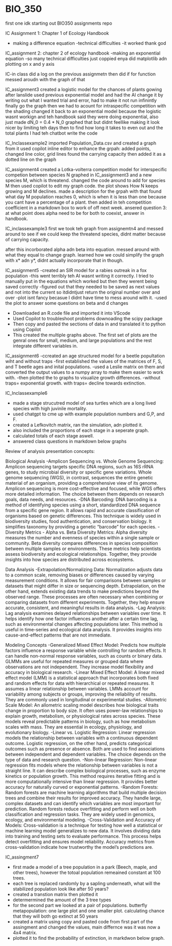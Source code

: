 # BIO_350
first one idk
starting out BIO350 assignments repo

IC Assignment 1: Chapter 1 of Ecology Handbook
- making a difference equation
-technical difficulties
-it worked thank god

IC_assignment 2: chapter 2 of ecology handbook
-making an exponential equation
-so many technical difficulties
just coppied enya
did matplotlib adn plotting on x and y axis

IC-in class
did a log on the previous assignmetn 
then did if for function
messed aroudn with the graph of that

IC_assignment3
created a logistic model for the chances of plants gowing after lanslide
used previous exponential model and had the AI change it by writing out what I wanted
trial and error, had to make it not run infinintly finally go the graph
then we had to acount for intraspecific competition with the shading
changed it back to an exponential model because the logistic wasnt workign and teh handbook said they were doing exponential, also just made dN_0 = 0.4 * N_0
graphed that but didnt feellike making it look nicer by limiting teh days
then to find how long it takes to even out and the total plants I had teh chatbot write the code

IC_Inclassexample2 
imported Population_Data.csv and created a graph from it
used copilot inline editor to enhance the grpah: added points, changed line color, grid lines
found the carrying capacity then added it as a dotted line on the graph

IC_assignment4
created a Lotka-volterra competition model for interspecific competion between species N graphed in IC_assignment3 and a new species M, which is threatend.
changed the code around to add for species M then used copilot to edit my graph code.
the plot shows How N keeps growing and M declines. made a description for the grpah with that
found what day M population reaches 0, which is when it is less than one because you cant have a percentage of a plant.
then added in teh competition coefficient in a markdown box to work of off next week. ansered question 3: at what point does alpha need to be for both to coexist, answer in handbook.

IC_inclassexample3
first we took teh graph from assignemtn4 and messed around to see if we could keep the threatend species, didnt matter because of carrying capacity.

after this incorborated alpha adn beta into equation.
messed around with what they equal to change graph.
learned how we could simplify the graph with x* adn y*, didnt actually incorporate that in though.

IC_assignment5
-created an SIR model for a rabies outreak in a fox population
-this went terribly teh AI wasnt writing it correctly. I tried to manually put in the equations which worked but then they werent being saved correctly
-figured out that they needed to be saved as next values and not into the current so itdidntjust return the original number over and over
-plot isnt fancy becasue I didnt have time to mess around with it.
-used the plot to answer some questions on beta and d changes

- Downloaded an R.code file and imported it into VScode
- Used Copilot to troubleshoot problems downoading the scipy package
- Then copy and pasted the sections of data in and translated it to python using Copilot
- This created the multiple graphs above. The first set of plots are the genral ones for small, medium, and large populations and the rest integrate different variables in.

IC_assignment6
-ccreated an age structured model for a beetle popultation wiht and without traps
-first established the values of the matrices of F, S, and T beetle ages and inital populations.
-used a Leslie matrix on them and converted the output values to a numpy array to make them easier to work with.
-then plotted the to graphs to visualize growth differences.
-without traps= exponential growth. with traps= decline towards extinction.

IC_Inclassexample6
- made a stage strucutred model of sea turtles which are a long lived species with high juvinile mortality.
- used chatgpt to cme up with example population numbers and G,P, and F.
- created a Lefkovitch matrix, ran the simulation, adn plotted it.
- also included the proportions of each stage in a seperate graph.
- calculated totals of each stage aswell.
- answered class questions in markdown below graphs

Review of analysis presentation concepts:

Biological Analysis
-Amplicon Sequencing vs. Whole Genome Sequencing: Amplicon sequencing targets specific DNA regions, such as 16S rRNA genes, to study microbial diversity or specific gene variations. Whole genome sequencing (WGS), in contrast, sequences the entire genetic material of an organism, providing a comprehensive view of its genome. Amplicon sequencing is more cost-effective and focused, while WGS offers more detailed information. The choice between them depends on research goals, data needs, and resources.
-DNA Barcoding: DNA barcoding is a method of identifying species using a short, standardized DNA sequence from a specific gene region. It allows rapid and accurate classification of organisms based on genetic differences. This technique is widely used in biodiversity studies, food authentication, and conservation biology. It simplifies taxonomy by providing a genetic “barcode” for each species.
-Diversity Metrics - Alpha vs. Beta Diversity Metrics: Alpha diversity measures the number and evenness of species within a single sample or community. Beta diversity compares differences in species composition between multiple samples or environments. These metrics help scientists assess biodiversity and ecological relationships. Together, they provide insights into how species are distributed across ecosystems.

Data Analysis
-Extrapolation/Normalizing Data: Normalization adjusts data to a common scale, removing biases or differences caused by varying measurement conditions. It allows for fair comparisons between samples or datasets that might differ in size or sequencing depth. Extrapolation, on the other hand, extends existing data trends to make predictions beyond the observed range. These processes are often necessary when combining or comparing datasets from different experiments. Together, they help ensure accurate, consistent, and meaningful results in data analysis.
-Lag Analysis: Lag analysis examines delayed relationships between variables over time. It helps identify how one factor influences another after a certain time lag, such as environmental changes affecting populations later. This method is useful in time-series and ecological data analysis. It provides insights into cause-and-effect patterns that are not immediate.

Modeling Concepts
-Generalized Mixed Effect Model: Predicts how multiple factors influence a response variable while controlling for random effects. It can handle non-normal response variables, such as counts or binary data. GLMMs are useful for repeated measures or grouped data where observations are not independent. They increase model flexibility and accuracy in biological research.
-Linear Mixed Effect Model: A linear mixed effect model (LMM) is a statistical approach that incorporates both fixed and random effects for data with hierarchical or repeated measures. It assumes a linear relationship between variables. LMMs account for variability among subjects or groups, improving the reliability of results. They are commonly used in longitudinal or experimental studies.
-Allometric Scale Model: An allometric scaling model describes how biological traits change in proportion to body size. It often uses power-law relationships to explain growth, metabolism, or physiological rates across species. These models reveal predictable patterns in biology, such as how metabolism scales with mass. They are essential in ecology, physiology, and evolutionary biology.
-Linear vs. Logistic Regression: Linear regression models the relationship between variables with a continuous dependent outcome. Logistic regression, on the other hand, predicts categorical outcomes such as presence or absence. Both are used to find associations between independent and dependent variables. The choice depends on the type of data and research question.
-Non-linear Regression: Non-linear regression fits models where the relationship between variables is not a straight line. It can describe complex biological processes, such as enzyme kinetics or population growth. This method requires iterative fitting and is more computationally intensive than linear regression. It provides better accuracy for naturally curved or exponential patterns.
-Random Forests: Random forests are machine learning algorithms that build multiple decision trees and combine their results for improved accuracy. They handle large, complex datasets and can identify which variables are most important for prediction. Random forests reduce overfitting and perform well on both classification and regression tasks. They are widely used in genomics, ecology, and environmental modeling.
-Cross-Validation and Accuracy of Models: Cross-validation is a technique for testing how well a statistical or machine learning model generalizes to new data. It involves dividing data into training and testing sets to evaluate performance. This process helps detect overfitting and ensures model reliability. Accuracy metrics from cross-validation indicate how trustworthy the model’s predictions are.

IC_assingment7
- first made a model of a tree population in a park (Beech, maple, and other trees), however the totoal population remeained constant at 100 trees.
- each tree is replaced randomly by a sapling underneath, what will the stabilized population look like after 50 years?
- created a transtion matrix then plotted it
- determermined the amount of the 3 tree types
- for the second part we looked at a pair of populations. butterfly metapopulation: one large plot and one smaller plot. calculating chance that they will both go extinct at 50 years
- created a matrix using copy and pasted code from first part of the assingment and changed the values, main differnce was it was now a 4x4 matrix. 
- plotted it to find the probability of extinction, in markdwon below graph.